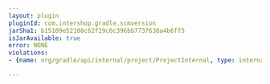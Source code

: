 ```yaml
---
layout: plugin
pluginId: com.intershop.gradle.scmversion
jarSha1: b15109e52108c62f29c6c396bb7737638a4b6ff5
isJarAvailable: true
error: NONE
violations:
- {name: org/gradle/api/internal/project/ProjectInternal, type: internal-api-usage}

---
```

